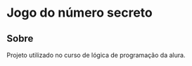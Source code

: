 <h1>Jogo do número secreto</h1>

<h2> Sobre</h2>
<p>Projeto utilizado no curso de lógica de programação da alura.</p>

